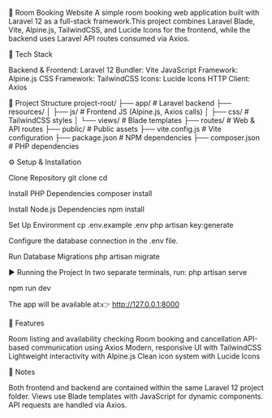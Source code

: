 🏢 Room Booking Website
A simple room booking web application built with Laravel 12 as a full-stack framework.This project combines Laravel Blade, Vite, Alpine.js, TailwindCSS, and Lucide Icons for the frontend, while the backend uses Laravel API routes consumed via Axios.

🚀 Tech Stack

Backend & Frontend: Laravel 12
Bundler: Vite
JavaScript Framework: Alpine.js
CSS Framework: TailwindCSS
Icons: Lucide Icons
HTTP Client: Axios


📂 Project Structure
project-root/
├── app/              # Laravel backend
├── resources/
│   ├── js/           # Frontend JS (Alpine.js, Axios calls)
│   ├── css/          # TailwindCSS styles
│   └── views/        # Blade templates
├── routes/           # Web & API routes
├── public/           # Public assets
├── vite.config.js    # Vite configuration
├── package.json      # NPM dependencies
├── composer.json     # PHP dependencies


⚙️ Setup & Installation

Clone Repository
git clone <repo-url>
cd <project-folder>


Install PHP Dependencies
composer install


Install Node.js Dependencies
npm install


Set Up Environment
cp .env.example .env
php artisan key:generate


Configure the database connection in the .env file.


Run Database Migrations
php artisan migrate




▶️ Running the Project
In two separate terminals, run:
php artisan serve

npm run dev

The app will be available at:👉 http://127.0.0.1:8000

🔑 Features

Room listing and availability checking
Room booking and cancellation
API-based communication using Axios
Modern, responsive UI with TailwindCSS
Lightweight interactivity with Alpine.js
Clean icon system with Lucide Icons


📌 Notes

Both frontend and backend are contained within the same Laravel 12 project folder.
Views use Blade templates with JavaScript for dynamic components.
API requests are handled via Axios.
